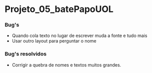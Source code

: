 # Projeto_05_batePapoUOL

### Bug's
* Quando cola texto no lugar de escrever muda a fonte e tudo mais
* Usar outro layout para perguntar o nome

### Bug's resolvidos
* Corrigir a quebra de nomes e textos muitos grandes.

